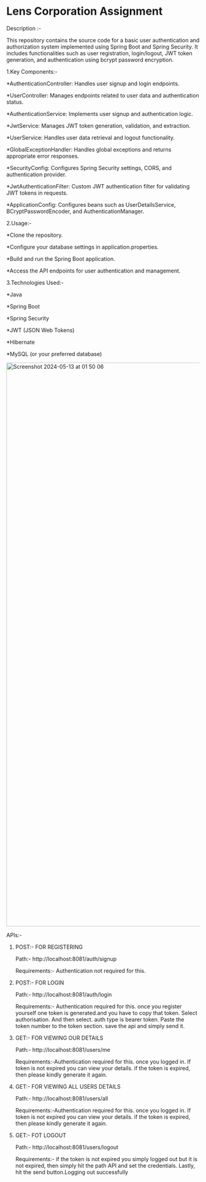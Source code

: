 # Lens Corporation Assignment

Description :- 

This repository contains the source code for a basic user authentication and authorization system implemented using Spring Boot and Spring Security. It includes functionalities such as user registration, login/logout, JWT token generation, and authentication using bcrypt password encryption.




1.Key Components:-
 
 *AuthenticationController: Handles user signup and login endpoints.
 
 *UserController: Manages endpoints related to user data and authentication status.
 
 *AuthenticationService: Implements user signup and authentication logic.
 
 *JwtService: Manages JWT token generation, validation, and extraction.
 
 *UserService: Handles user data retrieval and logout functionality.
 
 *GlobalExceptionHandler: Handles global exceptions and returns appropriate error responses.
 
 *SecurityConfig: Configures Spring Security settings, CORS, and authentication provider.
 
 *JwtAuthenticationFilter: Custom JWT authentication filter for validating JWT tokens in requests.
 
 *ApplicationConfig: Configures beans such as UserDetailsService, BCryptPasswordEncoder, and AuthenticationManager.


2.Usage:-
 
 *Clone the repository.
 
 *Configure your database settings in application.properties.
 
 *Build and run the Spring Boot application.
 
 *Access the API endpoints for user authentication and management.


3.Technologies Used:-
 
 *Java
 
 *Spring Boot
 
 *Spring Security
 
 *JWT (JSON Web Tokens)
 
 *Hibernate
 
 *MySQL (or your preferred database)




 <img width="1470" alt="Screenshot 2024-05-13 at 01 50 06" src="https://github.com/HarryPotter0107/Lens_Corporation_Assignment/assets/132452554/96e85948-9f22-4bf6-99ea-85460da3b8aa">


APIs:-


1. POST:- FOR REGISTERING


    Path:- http://localhost:8081/auth/signup


    Requirements:- Authentication not required for this.

2. POST:- FOR LOGIN
 
     Path:- http://localhost:8081/auth/login

   
     Requirements:- Authentication required for this. once you register yourself one token is generated.and you have to copy that token. Select authorisation. And then select. auth type is 
                    bearer token. Paste the token number to the token section. save the api and simply send it.

3. GET:- FOR VIEWING OUR DETAILS
   
     Path:- http://localhost:8081/users/me

   
     Requirements:-Authentication required for this. once you logged in. If token is not expired you can view your details. if the token is expired, then please kindly generate it again.
   
4. GET:- FOR VIEWING ALL USERS DETAILS
   
     Path:- http://localhost:8081/users/all

   
     Requirements:-Authentication required for this. once you logged in. If token is not expired you can view your details. if the token is expired, then please kindly generate it again.

9. GET:- FOT LOGOUT

    Path:- http://localhost:8081/users/logout

    
    Requirements:- if the token is not expired you simply logged out but it is not expired, then simply hit the path API and set the credentials. Lastly, hit the send button.Logging out 
                   successfully



